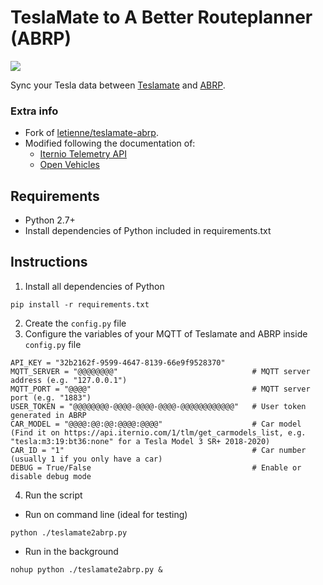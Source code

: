 # TeslaMate to A Better Routeplanner (ABRP)

[![](https://img.shields.io/badge/Donate-PayPal-ff69b4.svg)](https://www.paypal.com/donate?hosted_button_id=9H6B9CRBL6V4E)

Sync your Tesla data between [Teslamate](https://docs.teslamate.org/) and [ABRP](https://abetterrouteplanner.com/).  

### Extra info

* Fork of [letienne/teslamate-abrp](https://github.com/letienne/teslamate-abrp).
* Modified following the documentation of:
  * [Iternio Telemetry API](https://documenter.getpostman.com/view/7396339/SWTK5a8w#fdb20525-51da-4195-8138-54deabe907d5)
  * [Open Vehicles](https://docs.openvehicles.com/en/latest/plugin/abrp/README.html)


## Requirements

* Python 2.7+
* Install dependencies of Python included in requirements.txt

## Instructions

1. Install all dependencies of Python
~~~
pip install -r requirements.txt
~~~
2. Create the `config.py` file
3. Configure the variables of your MQTT of Teslamate and ABRP inside `config.py` file
~~~
API_KEY = "32b2162f-9599-4647-8139-66e9f9528370"      
MQTT_SERVER = "@@@@@@@@"                              # MQTT server address (e.g. "127.0.0.1")
MQTT_PORT = "@@@@"                                    # MQTT server port (e.g. "1883")
USER_TOKEN = "@@@@@@@@-@@@@-@@@@-@@@@-@@@@@@@@@@@@"   # User token generated in ABRP
CAR_MODEL = "@@@@:@@:@@:@@@@:@@@@"                    # Car model (Find it on https://api.iternio.com/1/tlm/get_carmodels_list, e.g. "tesla:m3:19:bt36:none" for a Tesla Model 3 SR+ 2018-2020)
CAR_ID = "1"                                          # Car number (usually 1 if you only have a car)
DEBUG = True/False                                    # Enable or disable debug mode
~~~
4. Run the script
* Run on command line (ideal for testing)
~~~
python ./teslamate2abrp.py
~~~
* Run in the background
~~~
nohup python ./teslamate2abrp.py &
~~~